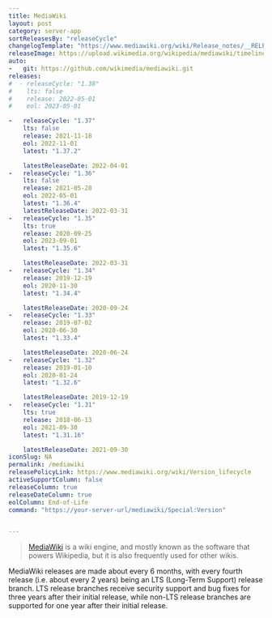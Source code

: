 ```yaml
---
title: MediaWiki
layout: post
category: server-app
sortReleasesBy: "releaseCycle"
changelogTemplate: "https://www.mediawiki.org/wiki/Release_notes/__RELEASE_CYCLE__"
releaseImage: https://upload.wikimedia.org/wikipedia/mediawiki/timeline/j6ewb6m3bxxticwu9ifde277qxob995.png
auto:
-   git: https://github.com/wikimedia/mediawiki.git
releases:
#  - releaseCycle: "1.38"
#    lts: false
#    release: 2022-05-01
#    eol: 2023-05-01

-   releaseCycle: "1.37"
    lts: false
    release: 2021-11-18
    eol: 2022-11-01
    latest: "1.37.2"

    latestReleaseDate: 2022-04-01
-   releaseCycle: "1.36"
    lts: false
    release: 2021-05-28
    eol: 2022-05-01
    latest: "1.36.4"
    latestReleaseDate: 2022-03-31
-   releaseCycle: "1.35"
    lts: true
    release: 2020-09-25
    eol: 2023-09-01
    latest: "1.35.6"

    latestReleaseDate: 2022-03-31
-   releaseCycle: "1.34"
    release: 2019-12-19
    eol: 2020-11-30
    latest: "1.34.4"

    latestReleaseDate: 2020-09-24
-   releaseCycle: "1.33"
    release: 2019-07-02
    eol: 2020-06-30
    latest: "1.33.4"

    latestReleaseDate: 2020-06-24
-   releaseCycle: "1.32"
    release: 2019-01-10
    eol: 2020-01-24
    latest: "1.32.6"

    latestReleaseDate: 2019-12-19
-   releaseCycle: "1.31"
    lts: true
    release: 2018-06-13
    eol: 2021-09-30
    latest: "1.31.16"

    latestReleaseDate: 2021-09-30
iconSlug: NA
permalink: /mediawiki
releasePolicyLink: https://www.mediawiki.org/wiki/Version_lifecycle
activeSupportColumn: false
releaseColumn: true
releaseDateColumn: true
eolColumn: End-of-Life
command: "https://your-server-url/mediawiki/Special:Version"


---
```


> [MediaWiki](https://mediawiki.org) is a wiki engine, and mostly known as the software that powers Wikipedia, but it is also frequently used for other wikis.

MediaWiki releases are made about every 6 months, with every fourth release (i.e. about every 2 years) being an LTS (Long-Term Support) release branch. LTS release branches receive security support and bug fixes for three years after their initial release, while non-LTS release branches are supported for one year after their initial release.
